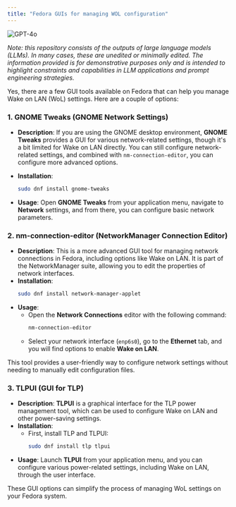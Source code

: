 ```yaml
---
title: "Fedora GUIs for managing WOL configuration"
---
```

![GPT-4o](https://img.shields.io/badge/GPT--4o-3333FF?style=for-the-badge&logo=openai&logoColor=white)



*Note: this repository consists of the outputs of large language models (LLMs). In many cases, these are unedited or minimally edited. The information provided is for demonstrative purposes only and is intended to highlight constraints and capabilities in LLM applications and prompt engineering strategies.*


Yes, there are a few GUI tools available on Fedora that can help you manage Wake on LAN (WoL) settings. Here are a couple of options:

### 1. **GNOME Tweaks (GNOME Network Settings)**
   - **Description**: If you are using the GNOME desktop environment, **GNOME Tweaks** provides a GUI for various network-related settings, though it's a bit limited for Wake on LAN directly. You can still configure network-related settings, and combined with `nm-connection-editor`, you can configure more advanced options.
   - **Installation**:
     ```bash
     sudo dnf install gnome-tweaks
     ```

   - **Usage**: Open **GNOME Tweaks** from your application menu, navigate to **Network** settings, and from there, you can configure basic network parameters.

### 2. **nm-connection-editor (NetworkManager Connection Editor)**
   - **Description**: This is a more advanced GUI tool for managing network connections in Fedora, including options like Wake on LAN. It is part of the NetworkManager suite, allowing you to edit the properties of network interfaces.
   - **Installation**:
     ```bash
     sudo dnf install network-manager-applet
     ```
   - **Usage**:
     - Open the **Network Connections** editor with the following command:
       ```bash
       nm-connection-editor
       ```
     - Select your network interface (`enp6s0`), go to the **Ethernet** tab, and you will find options to enable **Wake on LAN**.
   
   This tool provides a user-friendly way to configure network settings without needing to manually edit configuration files.

### 3. **TLPUI (GUI for TLP)**
   - **Description**: **TLPUI** is a graphical interface for the TLP power management tool, which can be used to configure Wake on LAN and other power-saving settings.
   - **Installation**:
     - First, install TLP and TLPUI:
       ```bash
       sudo dnf install tlp tlpui
       ```
   - **Usage**: Launch **TLPUI** from your application menu, and you can configure various power-related settings, including Wake on LAN, through the user interface.

These GUI options can simplify the process of managing WoL settings on your Fedora system.